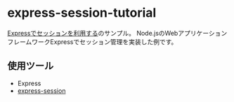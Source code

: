 # express-session-tutorial

[Expressでセッションを利用する](https://irisash.github.io/express/express_session/)のサンプル。
Node.jsのWebアプリケーションフレームワークExpressでセッション管理を実装した例です。  

## 使用ツール

- Express
- [express-session](https://github.com/expressjs/session)
